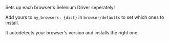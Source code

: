 Sets up each browser's Selenium Driver seperately!

Add yours to `my_browsers: {dict}` in `browser/defaults` to set which ones to install.

It autodetects your browser's version and installs the right one.